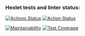 ### Hexlet tests and linter status:
[![Actions Status](https://github.com/Nurlan-Aliev/python-project-50/workflows/hexlet-check/badge.svg)](https://github.com/Nurlan-Aliev/python-project-50/actions)
[![Action Status](https://github.com/Nurlan-Aliev/python-project-50/actions/workflows/check_test.yml/badge.svg)](https://github.com/Nurlan-Aliev/python-project-50/actions/workflows/check_test.yml)

[![Maintainability](https://api.codeclimate.com/v1/badges/b446b81f1d5f47f4bc24/maintainability)](https://codeclimate.com/github/Nurlan-Aliev/python-project-50/maintainability)
[![Test Coverage](https://api.codeclimate.com/v1/badges/b446b81f1d5f47f4bc24/test_coverage)](https://codeclimate.com/github/Nurlan-Aliev/python-project-50/test_coverage)
